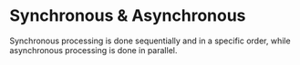 # Synchronous & Asynchronous

Synchronous processing is done sequentially and in a specific order, while asynchronous processing is done in parallel.
